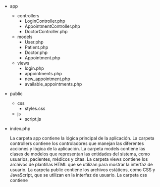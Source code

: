 - app
  - controllers
    - LoginController.php
    - AppointmentController.php
    - DoctorController.php
  - models
    - User.php
    - Patient.php
    - Doctor.php
    - Appointment.php
  - views
    - login.php
    - appointments.php
    - new_appointment.php
    - available_appointments.php
- public
  - css
    - styles.css
  - js
    - script.js
- index.php

    La carpeta app contiene la lógica principal de la aplicación.
        La carpeta controllers contiene los controladores que manejan las diferentes acciones y lógica de la aplicación.
        La carpeta models contiene las clases de modelos que representan las entidades del sistema, como usuarios, pacientes, médicos y citas.
        La carpeta views contiene los archivos de plantillas HTML que se utilizan para mostrar la interfaz de usuario.
    La carpeta public contiene los archivos estáticos, como CSS y JavaScript, que se utilizan en la interfaz de usuario.
        La carpeta css contiene

